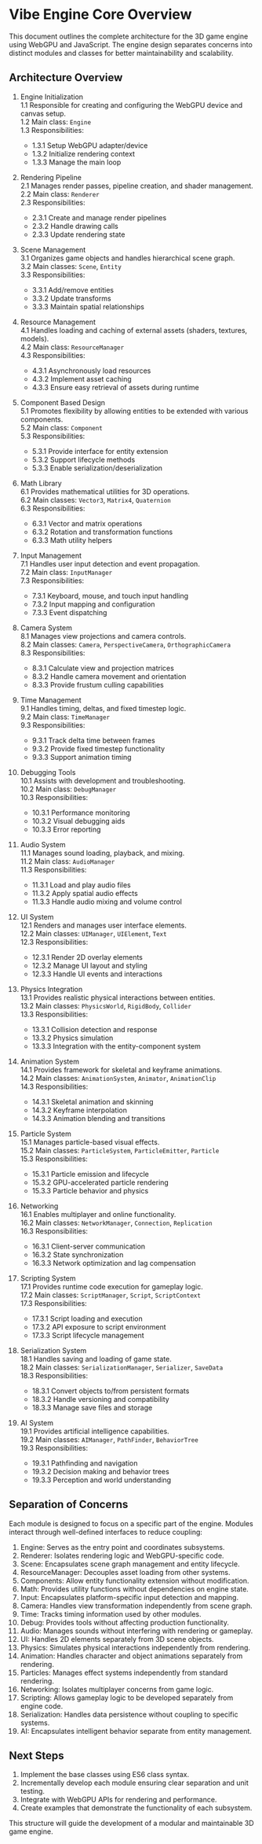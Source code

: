 # Vibe Engine Core Overview

This document outlines the complete architecture for the 3D game engine using WebGPU and JavaScript. The engine design separates concerns into distinct modules and classes for better maintainability and scalability.

## Architecture Overview

1. Engine Initialization  
   1.1 Responsible for creating and configuring the WebGPU device and canvas setup.  
   1.2 Main class: `Engine`  
   1.3 Responsibilities:  
   - 1.3.1 Setup WebGPU adapter/device  
   - 1.3.2 Initialize rendering context  
   - 1.3.3 Manage the main loop  

2. Rendering Pipeline  
   2.1 Manages render passes, pipeline creation, and shader management.  
   2.2 Main class: `Renderer`  
   2.3 Responsibilities:  
   - 2.3.1 Create and manage render pipelines  
   - 2.3.2 Handle drawing calls  
   - 2.3.3 Update rendering state  

3. Scene Management  
   3.1 Organizes game objects and handles hierarchical scene graph.  
   3.2 Main classes: `Scene`, `Entity`  
   3.3 Responsibilities:  
   - 3.3.1 Add/remove entities  
   - 3.3.2 Update transforms  
   - 3.3.3 Maintain spatial relationships  

4. Resource Management  
   4.1 Handles loading and caching of external assets (shaders, textures, models).  
   4.2 Main class: `ResourceManager`  
   4.3 Responsibilities:  
   - 4.3.1 Asynchronously load resources  
   - 4.3.2 Implement asset caching  
   - 4.3.3 Ensure easy retrieval of assets during runtime  

5. Component Based Design  
   5.1 Promotes flexibility by allowing entities to be extended with various components.  
   5.2 Main class: `Component`  
   5.3 Responsibilities:  
   - 5.3.1 Provide interface for entity extension  
   - 5.3.2 Support lifecycle methods  
   - 5.3.3 Enable serialization/deserialization  

6. Math Library  
   6.1 Provides mathematical utilities for 3D operations.  
   6.2 Main classes: `Vector3`, `Matrix4`, `Quaternion`  
   6.3 Responsibilities:  
   - 6.3.1 Vector and matrix operations  
   - 6.3.2 Rotation and transformation functions  
   - 6.3.3 Math utility helpers  

7. Input Management  
   7.1 Handles user input detection and event propagation.  
   7.2 Main class: `InputManager`  
   7.3 Responsibilities:  
   - 7.3.1 Keyboard, mouse, and touch input handling  
   - 7.3.2 Input mapping and configuration  
   - 7.3.3 Event dispatching  

8. Camera System  
   8.1 Manages view projections and camera controls.  
   8.2 Main classes: `Camera`, `PerspectiveCamera`, `OrthographicCamera`  
   8.3 Responsibilities:  
   - 8.3.1 Calculate view and projection matrices  
   - 8.3.2 Handle camera movement and orientation  
   - 8.3.3 Provide frustum culling capabilities  

9. Time Management  
   9.1 Handles timing, deltas, and fixed timestep logic.  
   9.2 Main class: `TimeManager`  
   9.3 Responsibilities:  
   - 9.3.1 Track delta time between frames  
   - 9.3.2 Provide fixed timestep functionality  
   - 9.3.3 Support animation timing  

10. Debugging Tools  
    10.1 Assists with development and troubleshooting.  
    10.2 Main class: `DebugManager`  
    10.3 Responsibilities:  
    - 10.3.1 Performance monitoring  
    - 10.3.2 Visual debugging aids  
    - 10.3.3 Error reporting  

11. Audio System  
    11.1 Manages sound loading, playback, and mixing.  
    11.2 Main class: `AudioManager`  
    11.3 Responsibilities:  
    - 11.3.1 Load and play audio files  
    - 11.3.2 Apply spatial audio effects  
    - 11.3.3 Handle audio mixing and volume control  

12. UI System  
    12.1 Renders and manages user interface elements.  
    12.2 Main classes: `UIManager`, `UIElement`, `Text`  
    12.3 Responsibilities:  
    - 12.3.1 Render 2D overlay elements  
    - 12.3.2 Manage UI layout and styling  
    - 12.3.3 Handle UI events and interactions  

13. Physics Integration  
    13.1 Provides realistic physical interactions between entities.  
    13.2 Main classes: `PhysicsWorld`, `RigidBody`, `Collider`  
    13.3 Responsibilities:  
    - 13.3.1 Collision detection and response  
    - 13.3.2 Physics simulation  
    - 13.3.3 Integration with the entity-component system  

14. Animation System  
    14.1 Provides framework for skeletal and keyframe animations.  
    14.2 Main classes: `AnimationSystem`, `Animator`, `AnimationClip`  
    14.3 Responsibilities:  
    - 14.3.1 Skeletal animation and skinning  
    - 14.3.2 Keyframe interpolation  
    - 14.3.3 Animation blending and transitions  

15. Particle System  
    15.1 Manages particle-based visual effects.  
    15.2 Main classes: `ParticleSystem`, `ParticleEmitter`, `Particle`  
    15.3 Responsibilities:  
    - 15.3.1 Particle emission and lifecycle  
    - 15.3.2 GPU-accelerated particle rendering  
    - 15.3.3 Particle behavior and physics  

16. Networking  
    16.1 Enables multiplayer and online functionality.  
    16.2 Main classes: `NetworkManager`, `Connection`, `Replication`  
    16.3 Responsibilities:  
    - 16.3.1 Client-server communication  
    - 16.3.2 State synchronization  
    - 16.3.3 Network optimization and lag compensation  

17. Scripting System  
    17.1 Provides runtime code execution for gameplay logic.  
    17.2 Main classes: `ScriptManager`, `Script`, `ScriptContext`  
    17.3 Responsibilities:  
    - 17.3.1 Script loading and execution  
    - 17.3.2 API exposure to script environment  
    - 17.3.3 Script lifecycle management  

18. Serialization System  
    18.1 Handles saving and loading of game state.  
    18.2 Main classes: `SerializationManager`, `Serializer`, `SaveData`  
    18.3 Responsibilities:  
    - 18.3.1 Convert objects to/from persistent formats  
    - 18.3.2 Handle versioning and compatibility  
    - 18.3.3 Manage save files and storage  

19. AI System  
    19.1 Provides artificial intelligence capabilities.  
    19.2 Main classes: `AIManager`, `PathFinder`, `BehaviorTree`  
    19.3 Responsibilities:  
    - 19.3.1 Pathfinding and navigation  
    - 19.3.2 Decision making and behavior trees  
    - 19.3.3 Perception and world understanding  

## Separation of Concerns

Each module is designed to focus on a specific part of the engine. Modules interact through well-defined interfaces to reduce coupling:

1. Engine: Serves as the entry point and coordinates subsystems.
2. Renderer: Isolates rendering logic and WebGPU-specific code.
3. Scene: Encapsulates scene graph management and entity lifecycle.
4. ResourceManager: Decouples asset loading from other systems.
5. Components: Allow entity functionality extension without modification.
6. Math: Provides utility functions without dependencies on engine state.
7. Input: Encapsulates platform-specific input detection and mapping.
8. Camera: Handles view transformation independently from scene graph.
9. Time: Tracks timing information used by other modules.
10. Debug: Provides tools without affecting production functionality.
11. Audio: Manages sounds without interfering with rendering or gameplay.
12. UI: Handles 2D elements separately from 3D scene objects.
13. Physics: Simulates physical interactions independently from rendering.
14. Animation: Handles character and object animations separately from rendering.
15. Particles: Manages effect systems independently from standard rendering.
16. Networking: Isolates multiplayer concerns from game logic.
17. Scripting: Allows gameplay logic to be developed separately from engine code.
18. Serialization: Handles data persistence without coupling to specific systems.
19. AI: Encapsulates intelligent behavior separate from entity management.

## Next Steps

1. Implement the base classes using ES6 class syntax.
2. Incrementally develop each module ensuring clear separation and unit testing.
3. Integrate with WebGPU APIs for rendering and performance.
4. Create examples that demonstrate the functionality of each subsystem.

This structure will guide the development of a modular and maintainable 3D game engine.
